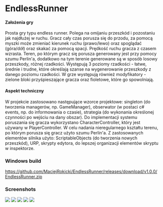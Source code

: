 # EndlessRunner

#### Założenia gry
Prosta gry typu endless runner. Polega na omijaniu przeszkód i pozostaniu jak najdłużej w ruchu. Gracz cały czas porusza się do przodu, za pomocą myszki może zmieniać kierunek ruchu (prawo/lewo) oraz spoglądać (góra/dół) oraz skakać za pomocą spacji. Prędkość ruchu gracza z czasem wzrasta. Teren, po którym gracz się porusza generowany jest przy pomocy szumu Perlin'a, dodatkowo na tym terenie generowane są w sposób losowy przeszkody, różnej rzadkości. Występują 3 poziomy rzadkości - łatwe, średnie i trudne, które określają szanse na wygenerowanie przeszkody z danego poziomu rzadkości. W grze występują również modyfikatory - zielone bloki przyśpieszające gracza oraz fioletowe, które go spowolniają.

#### Aspekt techniczny
W projekcie zastosowano następujące wzorce projektowe: singleton (do tworzenia managerów, np. GameManager), obserwator (w postaci c# events, np. do informowania o czasie), strategia (do wykonania określonej czynności po wejściu na dany obszar).
Do implementacji systemu poruszania się gracza wykorzystano CharacterController, który jest używany w PlayerController. W celu nadania nieregularnego kształtu terenu, po którym porusza się gracz użyto szumu Perlin'a.
Z zastosowanych elementów silnika użyto: ScriptableObjects (do tworzenia nowych przeszkód), URP, skrypty edytora, do lepszej organizacji elementów skryptu w inspektorze.

### Windows build
https://github.com/MaciejRokicki/EndlessRunner/releases/download/v1.0.0/EndlessRunner.zip

### Screenshots
![](/../master/Media/1.png)
![](/../master/Media/2.png)
![](/../master/Media/3.png)
![](/../master/Media/4.png)
![](/../master/Media/5.png)

